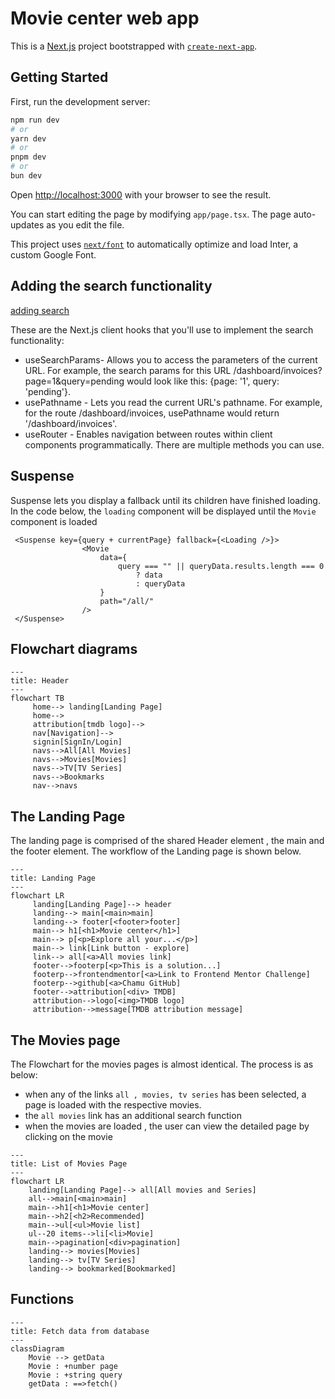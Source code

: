 # Movie center web app

This is a [Next.js](https://nextjs.org/) project bootstrapped with [`create-next-app`](https://github.com/vercel/next.js/tree/canary/packages/create-next-app).

## Getting Started

First, run the development server:

```bash
npm run dev
# or
yarn dev
# or
pnpm dev
# or
bun dev
```

Open [http://localhost:3000](http://localhost:3000) with your browser to see the result.

You can start editing the page by modifying `app/page.tsx`. The page auto-updates as you edit the file.

This project uses [`next/font`](https://nextjs.org/docs/basic-features/font-optimization) to automatically optimize and load Inter, a custom Google Font.

## Adding the search functionality

[adding search](https://nextjs.org/learn/dashboard-app/adding-search-and-pagination#adding-the-search-functionality)

These are the Next.js client hooks that you'll use to implement the search functionality:

- useSearchParams- Allows you to access the parameters of the current URL. For example, the search params for this URL /dashboard/invoices?page=1&query=pending would look like this: {page: '1', query: 'pending'}.
- usePathname - Lets you read the current URL's pathname. For example, for the route /dashboard/invoices, usePathname would return '/dashboard/invoices'.
- useRouter - Enables navigation between routes within client components programmatically. There are multiple methods you can use.

## Suspense

Suspense lets you display a fallback until its children have finished loading.
In the code below, the `loading` component will be displayed until the `Movie` component is loaded

``` tsx
 <Suspense key={query + currentPage} fallback={<Loading />}>
                <Movie
                    data={
                        query === "" || queryData.results.length === 0
                            ? data
                            : queryData
                    }
                    path="/all/"
                />
 </Suspense>
```

## Flowchart diagrams

```mermaid
---
title: Header
---
flowchart TB
     home--> landing[Landing Page]
     home-->      
     attribution[tmdb logo]-->       
     nav[Navigation]-->
     signin[SignIn/Login]
     navs-->All[All Movies]
     navs-->Movies[Movies]
     navs-->TV[TV Series]
     navs-->Bookmarks
     nav-->navs
```

## The Landing Page

The landing page is comprised of the shared Header element , the main and the footer element. The workflow of the Landing page is shown below.

```mermaid
---
title: Landing Page
---
flowchart LR
     landing[Landing Page]--> header
     landing--> main[<main>main]
     landing--> footer[<footer>footer]
     main--> h1[<h1>Movie center</h1>]
     main--> p[<p>Explore all your...</p>]
     main--> link[Link button - explore]
     link--> all[<a>All movies link]
     footer-->footerp[<p>This is a solution...]
     footerp-->frontendmentor[<a>Link to Frontend Mentor Challenge]
     footerp-->github[<a>Chamu GitHub]
     footer-->attribution[<div> TMDB]
     attribution-->logo[<img>TMDB logo]
     attribution-->message[TMDB attribution message]
```

## The Movies page

The Flowchart for the movies pages is almost identical. The process is as below:

- when any of the links `all , movies, tv series` has been selected, a page is loaded with the respective movies.
- the `all movies` link has an additional search function
- when the movies are loaded , the user can view the detailed page by clicking on the movie

```mermaid
---
title: List of Movies Page
---
flowchart LR
    landing[Landing Page]--> all[All movies and Series]
    all-->main[<main>main]
    main-->h1[<h1>Movie center]
    main-->h2[<h2>Recommended]
    main-->ul[<ul>Movie list]
    ul--20 items-->li[<li>Movie]    
    main-->pagination[<div>pagination]
    landing--> movies[Movies]
    landing--> tv[TV Series]
    landing--> bookmarked[Bookmarked]
```

## Functions

```mermaid
---
title: Fetch data from database
---
classDiagram
    Movie --> getData    
    Movie : +number page
    Movie : +string query
    getData : ==>fetch()    
    
```
